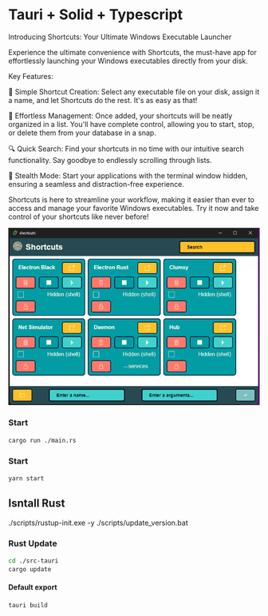 # Tauri + Solid + Typescript

Introducing Shortcuts: Your Ultimate Windows Executable Launcher

Experience the ultimate convenience with Shortcuts, the must-have app for effortlessly launching your Windows executables directly from your disk.

Key Features:

🚀 Simple Shortcut Creation: Select any executable file on your disk, assign it a name, and let Shortcuts do the rest. It's as easy as that!

📜 Effortless Management: Once added, your shortcuts will be neatly organized in a list. You'll have complete control, allowing you to start, stop, or delete them from your database in a snap.

🔍 Quick Search: Find your shortcuts in no time with our intuitive search functionality. Say goodbye to endlessly scrolling through lists.

🌟 Stealth Mode: Start your applications with the terminal window hidden, ensuring a seamless and distraction-free experience.

Shortcuts is here to streamline your workflow, making it easier than ever to access and manage your favorite Windows executables. Try it now and take control of your shortcuts like never before!

<div align="center">
   <img alt="App" src="./assets/app.png" width="620" />
</div>

### Start

```bash
cargo run ./main.rs
```

### Start

```bash
yarn start
```

## Isntall Rust

./scripts/rustup-init.exe -y
./scripts/update_version.bat

### Rust Update

```bash
cd ./src-tauri
cargo update
```

#### Default export

```bash
tauri build
```
